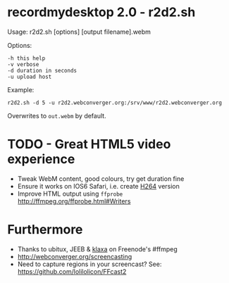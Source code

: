 # recordmydesktop 2.0 - r2d2.sh

Usage: r2d2.sh [options] [output filename].webm

Options:

	-h this help
	-v verbose
	-d duration in seconds
	-u upload host

Example:

	r2d2.sh -d 5 -u r2d2.webconverger.org:/srv/www/r2d2.webconverger.org

Overwrites to `out.webm` by default.

# TODO - Great HTML5 video experience

* Tweak WebM content, good colours, try get duration fine
* Ensure it works on IOS6 Safari, i.e. create [H264](http://en.wikipedia.org/wiki/H.264/MPEG-4_AVC) version
* Improve HTML output using `ffprobe` <http://ffmpeg.org/ffprobe.html#Writers>

# Furthermore

* Thanks to ubitux, JEEB & [klaxa](https://gist.github.com/7dcccbd86fdcce3c4ced) on Freenode's #ffmpeg
* <http://webconverger.org/screencasting>
* Need to capture regions in your screencast? See: <https://github.com/lolilolicon/FFcast2>
